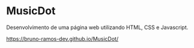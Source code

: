 # MusicDot

Desenvolvimento de uma página web utilizando HTML, CSS e Javascript.

https://bruno-ramos-dev.github.io/MusicDot/
